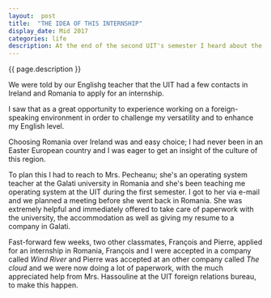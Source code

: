 ```yaml
---
layout:  post
title:  "THE IDEA OF THIS INTERNSHIP"
display_date: Mid 2017
categories: life
description: At the end of the second UIT's semester I heard about the possibility to make a foreign internship.
---
```


{{ page.description }}

We were told by our Englishg teacher that the UIT had a few contacts in Ireland and Romania to apply for an internship.

I saw that as a great opportunity to experience working on a foreign-speaking environment in order to challenge my versatility and to enhance my English level.   

Choosing Romania over Ireland was and easy choice; I had never been in an Easter European country and I was eager to get an insight of the culture of this region.   

To plan this I had to reach to Mrs. Pecheanu; she's an operating system teacher at the Galati university in Romania and she's been teaching me operating system at the UIT during the first semester. I got to her via e-mail and we planned a meeting before she went back in Romania. She was extremely helpful and immediately offered to take care of paperwork with the university, the accommodation as well as giving my resume to a company in Galati.

Fast-forward few weeks, two other classmates, François and Pierre, applied for an internship in Romania, François and I were accepted in a company called _Wind River_ and Pierre was accepted at an other company called _The cloud_ and we were now doing a lot of paperwork, with the much appreciated help from Mrs. Hassouline at the UIT foreign relations bureau, to make this happen.   
